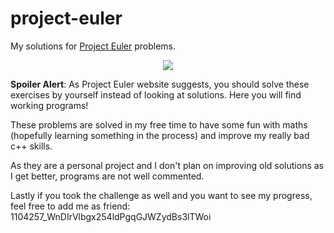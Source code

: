 # project-euler
My solutions for [Project Euler](https://projecteuler.net) problems.

<p align="center"><img src="https://projecteuler.net/profile/Becks27.png#84" /></p>

**Spoiler Alert**: As Project Euler website suggests, you should solve these exercises by yourself instead of looking at solutions.
Here you will find working programs!

These problems are solved in my free time to have some fun with maths (hopefully learning something in the process) and improve my really bad c++ skills.

As they are a personal project and I don't plan on improving old solutions as I get better, programs are not well commented.

Lastly if you took the challenge as well and you want to see my progress, feel free to add me as friend: 1104257_WnDIrVlbgx254ldPgqGJWZydBs3lTWoi
